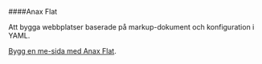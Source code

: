 ####Anax Flat

Att bygga webbplatser baserade på markup-dokument och konfiguration i YAML.

[Bygg en me-sida med Anax Flat](http://dbwebb.se/kunskap/bygg-me-sida-med-anax-flat).
